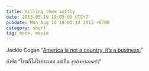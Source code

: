 ```yaml
---
title: Killing them softly
date: 2013-05-19 19:03:00 UTC+7
pubdate: Mon Aug 12 10:01:14 2013 +0700
category: short
tag: note, movie
---
```


Jackie Cogan &ldquo;[America is not a country, it’s a business.](http://www.imdb.com/title/tt1764234/quotes?item=qt1783166)&rdquo;

สังศิต &ldquo;ไทยก็ไม่ใช่ประเทศ แต่เป็น *ธุรกิจครอบครัว*&rdquo;
